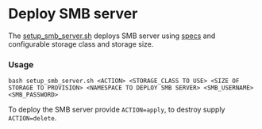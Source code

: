 # Deploy SMB server

The [setup_smb_server.sh](./setup_smb_server.sh) deploys SMB server using [specs](./base) and configurable storage
class and storage size.

### Usage

```shell
bash setup_smb_server.sh <ACTION> <STORAGE_CLASS TO USE> <SIZE OF STORAGE TO PROVISION> <NAMESPACE TO DEPLOY SMB SERVER> <SMB_USERNAME> <SMB_PASSWORD>
```

To deploy the SMB server provide `ACTION=apply`, to destroy supply `ACTION=delete`.
